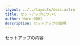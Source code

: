 ```yaml
---
layout: ../../layouts/docs.astro
title: セットアップについて
author: Haru-0001
description: セットアップの説明
---
```


セットアップの内容
